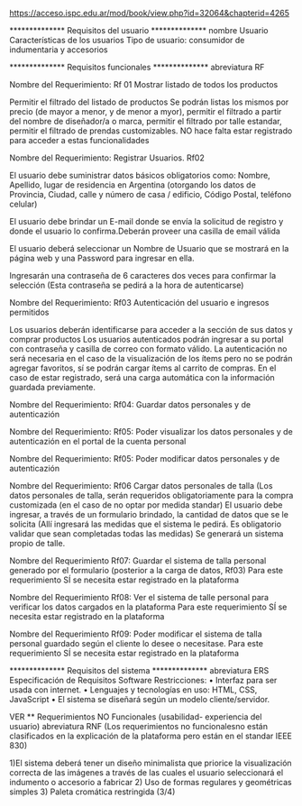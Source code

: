 
https://acceso.ispc.edu.ar/mod/book/view.php?id=32064&chapterid=4265


************** Requisitos del usuario ************** nombre Usuario
Características de los usuarios
Tipo de usuario: consumidor de indumentaria y accesorios

************** Requisitos funcionales ************** abreviatura RF

Nombre del Requerimiento: Rf 01
Mostrar listado de todos los productos 

Permitir el filtrado del listado de productos 
Se podrán listas los mismos por precio (de mayor a  menor, y de menor a myor), permitir el filtrado a partir del nombre de diseñador/a o marca, permitir el filtrado por talle estandar, permitir el filtrado de prendas customizables.
NO hace falta estar registrado para acceder a estas funcionalidades

Nombre del Requerimiento:
Registrar Usuarios. Rf02

El usuario debe suministrar datos básicos obligatorios como: Nombre, Apellido, lugar de residencia en Argentina (otorgando los datos de Provincia, Ciudad, calle y número de casa / edificio, Código Postal, teléfono celular) 

El usuario debe brindar un E-mail donde se envía la solicitud de registro y donde el usuario lo confirma.Deberán proveer una casilla de email válida

El usuario deberá seleccionar un Nombre de Usuario que se mostrará en la página web y una Password para ingresar en ella.

Ingresarán una contraseña de 6 caracteres dos veces para confirmar la selección (Esta contraseña se pedirá a la hora de autenticarse)

Nombre del Requerimiento:  Rf03
Autenticación del usuario e ingresos permitidos

Los usuarios deberán identificarse para acceder a la sección de sus datos y comprar productos
Los usuarios autenticados podrán ingresar a su portal con contraseña y casilla de correo con formato válido.
La autenticación no será necesaria en el caso de la visualización de los ítems pero no se podrán agregar favoritos, sí se podrán cargar ítems al carrito de compras.
En el caso de estar registrado, será una carga automática con la información guardada previamente.

Nombre del Requerimiento: Rf04:
Guardar datos personales y de autenticazión 

Nombre del Requerimiento: Rf05:
Poder visualizar los datos personales y de autenticazión en el portal de la cuenta personal

Nombre del Requerimiento: Rf05:
Poder modificar datos personales y de autenticazión


Nombre del Requerimiento: Rf06
Cargar datos personales de talla 
(Los datos personales de talla, serán requeridos obligatoriamente para la compra customizada (en el caso de no optar por medida standar)
El usuario debe ingresar, a través de un formulario brindado, la cantidad de datos que se le solicita (Allí ingresará las medidas que el sistema le pedirá. Es obligatorio validar que sean completadas todas las medidas)
Se generará un sistema propio de talle.

Nombre del Requerimiento Rf07:
Guardar el sistema de talla personal generado por el formulario (posterior a la carga de datos, Rf03)
Para este requerimiento SÍ se necesita estar registrado en la plataforma


Nombre del Requerimiento Rf08:
Ver el sistema de talle personal para verificar los datos cargados en la plataforma
Para este requerimiento SÍ se necesita estar registrado en la plataforma

Nombre del Requerimiento Rf09:
Poder modificar el sistema de talla personal guardado según el cliente lo desee o necesitase.
Para este requerimiento SÍ se necesita estar registrado en la plataforma



************** Requisitos del sistema ************** abreviatura ERS Especificación de Requisitos Software
Restricciones:
• Interfaz para ser usada con internet.
• Lenguajes y tecnologías en uso: HTML, CSS, JavaScript
• El sistema se diseñará según un modelo cliente/servidor.

VER ** Requerimientos NO Funcionales (usabilidad- experiencia del usuario) abreviatura RNF 
(Los requerimientos no funcionalesno están clasificados en la explicación de la plataforma pero están en el standar IEEE 830)

  1)El sistema deberá tener un diseño minimalista que priorice la visualización correcta de las imágenes a través de las cuales el usuario seleccionará el indumento o accesorio a fabricar
  2) Uso de formas regulares y geométricas simples
  3) Paleta cromática restringida (3/4)






